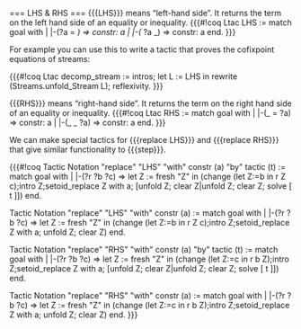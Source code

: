 === LHS & RHS ===
{{{LHS}}} means “left-hand side”.  It returns the term on the left hand side of an equality or inequality.
{{{#!coq
Ltac LHS :=
match goal with
| |-(?a = _) => constr: a
| |-(_ ?a _) => constr: a
end.
}}}

For example you can use this to write a tactic that proves the cofixpoint equations of streams:

{{{#!coq
Ltac decomp_stream := intros; let L := LHS in rewrite (Streams.unfold_Stream L); reflexivity.
}}}

{{{RHS}}} means “right-hand side”.  It returns the term on the right hand side of an equality or inequality.
{{{#!coq
Ltac RHS :=
match goal with
| |-(_ = ?a) => constr: a
| |-(_ _ ?a) => constr: a
end.
}}}

We can make special tactics for {{{replace LHS}}} and {{{replace RHS}}} that give similar functionality to {{{step}}}.

{{{#!coq
Tactic Notation "replace" "LHS" "with" constr (a) "by" tactic (t) :=
match goal with
| |-(?r ?b ?c) =>
  let Z := fresh "Z" in 
  (change (let Z:=b in r Z c);intro Z;setoid_replace Z with a;
   [unfold Z; clear Z|unfold Z; clear Z; solve [ t ]])
end.

Tactic Notation "replace" "LHS" "with" constr (a) :=
match goal with
| |-(?r ?b ?c) =>
  let Z := fresh "Z" in 
  (change (let Z:=b in r Z c);intro Z;setoid_replace Z with a;
   unfold Z; clear Z)
end.

Tactic Notation "replace" "RHS" "with" constr (a) "by" tactic (t) :=
match goal with
| |-(?r ?b ?c) =>
  let Z := fresh "Z" in 
  (change (let Z:=c in r b Z);intro Z;setoid_replace Z with a;
   [unfold Z; clear Z|unfold Z; clear Z; solve [ t ]])
end.

Tactic Notation "replace" "RHS" "with" constr (a) :=
match goal with
| |-(?r ?b ?c) =>
  let Z := fresh "Z" in 
  (change (let Z:=c in r b Z);intro Z;setoid_replace Z with a;
   unfold Z; clear Z)
end.
}}}
